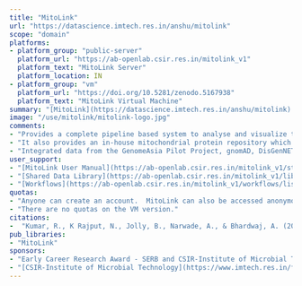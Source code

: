 ```yaml
---
title: "MitoLink"
url: "https://datascience.imtech.res.in/anshu/mitolink"
scope: "domain"
platforms:
- platform_group: "public-server"
  platform_url: "https://ab-openlab.csir.res.in/mitolink_v1"
  platform_text: "MitoLink Server"
  platform_location: IN
- platform_group: "vm"
  platform_url: "https://doi.org/10.5281/zenodo.5167938"
  platform_text: "MitoLink Virtual Machine"
summary: "[MitoLink](https://datascience.imtech.res.in/anshu/mitolink) is an integrated workflow system to facilitate understanding of genotype-phenotype correlations in cases of mitochondrial dysfunction."
image: "/use/mitolink/mitolink-logo.jpg"
comments:
- "Provides a complete pipeline based system to analyse and visualize the role of SNPs in Mitochondrial Diseases."
- "It also provides an in-house mitochondrial protein repository which allows to elucidate the role of the both mitochondrial and nuclear genome in mitochondrial dysfunction."
- "Integrated data from the GenomeAsia Pilot Project, gnomAD, DisGenNET and ClinVar to understand impact of genomic variation through gene-disease networks."
user_support:
- "[MitoLink User Manual](https://ab-openlab.csir.res.in/mitolink_v1/static/mitolink/User_Manual.pdf)"
- "[Shared Data Library](https://ab-openlab.csir.res.in/mitolink_v1/library/list)"
- "[Workflows](https://ab-openlab.csir.res.in/mitolink_v1/workflows/list_published)"
quotas:
- "Anyone can create an account.  MitoLink can also be accessed anonymously."
- "There are no quotas on the VM version."
citations:
-  "Kumar, R., K Rajput, N., Jolly, B., Narwade, A., & Bhardwaj, A. (2021). [MitoLink: A Generic Integrated Web-based Workflow System to Evaluate Genotype-Phenotype Correlations in Human Mitochondrial Diseases: Observations from The GenomeAsia Pilot Project](https://doi.org/10.1016/j.mito.2021.09.005). *Mitochondrion*. https://doi.org/10.1016/j.mito.2021.09.005"
pub_libraries:
- "MitoLink"
sponsors:
- "Early Career Research Award - SERB and CSIR-Institute of Microbial Technology"
- "[CSIR-Institute of Microbial Technology](https://www.imtech.res.in/facilities/bioinformatics-centre-bic), [Academy of Scientific and Innovative Research (AcSIR)](https://acsir.res.in/), [CSIR Institute of Genomics and Integrative Biology (CSIR-IGIB)](https://www.igib.res.in/), [CSIR-Open Source Drug Discovery Consortium](http://www.osdd.net/)"
---
```

